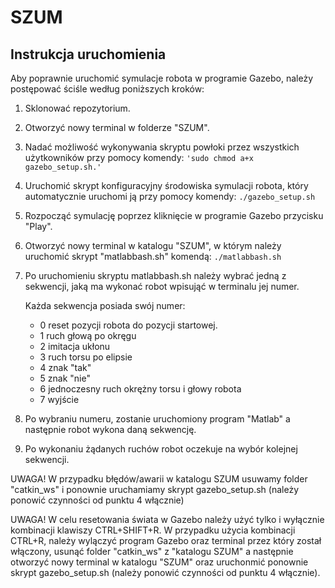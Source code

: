 # SZUM
## Instrukcja uruchomienia

Aby poprawnie uruchomić symulacje robota w programie Gazebo, należy postępować ściśle według poniższych kroków:

1. Sklonować repozytorium.

2. Otworzyć nowy terminal w folderze "SZUM".

3. Nadać możliwość wykonywania skryptu powłoki przez wszystkich użytkowników przy pomocy komendy: 
`'sudo chmod a+x gazebo_setup.sh.'`

4. Uruchomić skrypt konfiguracyjny środowiska symulacji robota, który  automatycznie uruchomi ją przy pomocy komendy: `./gazebo_setup.sh`

5. Rozpocząć symulację poprzez kliknięcie w programie Gazebo przycisku "Play".

6. Otworzyć nowy terminal w katalogu "SZUM", w którym należy uruchomić skrypt "matlabbash.sh" komendą: 
`./matlabbash.sh`

7. Po uruchomieniu skryptu matlabbash.sh należy wybrać jedną z sekwencji, jaką ma wykonać robot wpisująć w terminalu jej numer. 

    Każda sekwencja posiada swój numer:

     - 0 reset pozycji robota do pozycji startowej.
     - 1 ruch głową po okręgu
     - 2 imitacja ukłonu
     - 3 ruch torsu po elipsie
     - 4 znak "tak"
     - 5 znak "nie"
     - 6 jednoczesny ruch okrężny torsu i głowy robota
     - 7 wyjście 
 

8. Po wybraniu  numeru, zostanie uruchomiony program "Matlab" a następnie robot wykona daną sekwencję.

9. Po wykonaniu żądanych ruchów robot oczekuje na wybór kolejnej sekwencji.

UWAGA! W przypadku błędów/awarii w katalogu SZUM usuwamy folder "catkin_ws" i ponownie uruchamiamy skrypt gazebo_setup.sh (należy ponowić czynności od punktu 4 włącznie)

UWAGA! W celu resetowania świata w Gazebo należy użyć tylko i wyłącznie kombinacji klawiszy CTRL+SHIFT+R.
W przypadku użycia kombinacji CTRL+R, należy wylączyć program Gazebo oraz terminal przez który został włączony, usunąć folder "catkin_ws" z "katalogu SZUM" a następnie 
otworzyć nowy terminal w katalogu "SZUM" oraz uruchonmić ponownie skrypt gazebo_setup.sh (należy ponowić czynności od punktu 4 włącznie).
```
